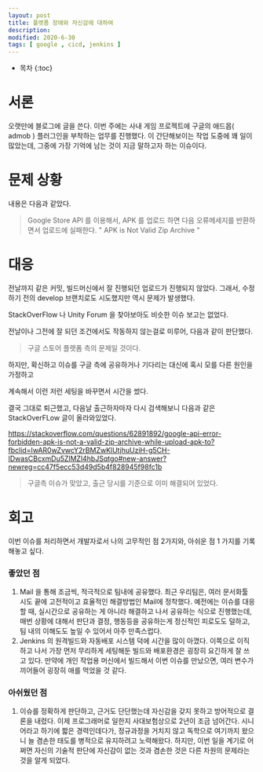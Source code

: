 ```yaml
---
layout: post
title: 플랫폼 장애와 자신감에 대하여
description: 
modified: 2020-6-30
tags: [ google , cicd, jenkins ] 
---
```


* 목차
{:toc}


# 서론

오랫만에 블로그에 글을 쓴다. 이번 주에는 사내 게임 프로젝트에 구글의 애드몹( admob ) 플러그인을 부착하는 업무를 진행했다. 이 간단해보이는 작업 도중에 꽤 일이 많았는데, 그중에 가장 기억에 남는 것이 지금 말하고자 하는 이슈이다.


# 문제 상황 

내용은 다음과 같았다.
> Google Store API 를 이용해서, APK 를 업로드 하면 다음 오류메세지를 반환하면서 업로드에 실패한다. 
> " APK is Not Valid Zip Archive "

# 대응

전날까지 같은 커밋, 빌드머신에서 잘 진행되던 업로드가 진행되지 않았다. 
그래서, 수정하기 전의 develop 브랜치로도 시도했지만 역시 문제가 발생했다.

StackOverFlow 나 Unity Forum 을 찾아보아도 비슷한 이슈 보고는 없었다. 

전날이나 그전에 잘 되던 조건에서도 작동하지 않는걸로 미루어, 다음과 같이 판단했다.

> 구글 스토어 플랫폼 측의 문제일 것이다.

하지만, 확신하고 이슈를 구글 측에 공유하거나 기다리는 대신에 혹시 모를 다른 원인을 가정하고 

계속해서 이런 저런 세팅을 바꾸면서 시간을 썼다. 

결국 그대로 퇴근했고, 다음날 출근하자마자 다시 검색해보니 다음과 같은 StackOverFLow 글이 올라와있었다. 

https://stackoverflow.com/questions/62891892/google-api-error-forbidden-apk-is-not-a-valid-zip-archive-while-upload-apk-to?fbclid=IwAR0wZvwcY2rBMZwKlUtjhuUziH-g5CH-IDwasCBcxmDu5ZlMZl4hbJSqtgo#new-answer?newreg=cc47f5ecc53d49d5b4f828945f98fc1b

> 구글측 이슈가 맞았고, 출근 당시를 기준으로 이미 해결되어 있었다.

# 회고


이번 이슈를 처리하면서 개발자로서 나의 고무적인 점 2가지와, 아쉬운 점 1 가지를 기록해놓고 싶다. 

### 좋았던 점
1. Mail 을 통해 조금씩, 적극적으로 팀내에 공유했다. 
    최근 우리팀은, 여러 문서화툴 시도 끝에 고전적이고 효율적인 해결방법인 Mail에 정착했다. 
    예전에는 이슈를 대응할 때, 실시간으로 공유하는 게 아니라 해결하고 나서 공유하는 식으로 진행했는데,
    매번 상황에 대해서 판단과 결정, 행동등을 공유하는게 정신적인 피로도도 덜하고, 팀 내의 이해도도 높일 수 있어서 아주 만족스럽다. 
2. Jenkins 의 원격빌드와 자동배포 시스템 덕에 시간을 많이 아꼈다. 
    이쪽으로 이직하고 나서 가장 먼저 무리하게 세팅해둔 빌드와 배포환경은 굉장히 요긴하게 잘 쓰고 있다. 
    만약에 개인 작업용 머신에서 빌드해서 이번 이슈를 만났으면, 여러 변수가 끼어들어 굉장히 애를 먹었을 것 같다. 

### 아쉬웠던 점
1. 이슈를 정확하게 판단하고, 근거도 단단했는데 자신감을 갖지 못하고 방어적으로 결론을 내렸다. 
    이제 프로그래머로 일한지 사대보험상으로 2년이 조금 넘어간다. 시니어라고 하기에 짧은 경력인데다가, 정규과정을 거치지 않고 독학으로 여기까지 왔으니 늘 겸손한 태도를 병적으로 유지하려고 노력해왔다. 하지만, 이번 일을 계기로 어쩌면 자신의 기술적 판단에 자신감이 없는 것과 겸손한 것은 다른 차원의 문제라는 것을 알게 되었다. 




